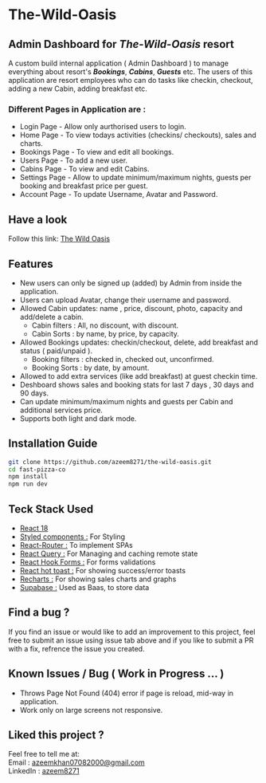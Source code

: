 # The-Wild-Oasis

## Admin Dashboard for _The-Wild-Oasis_ resort

A custom build internal application ( Admin Dashboard ) to manage everything about resort's **_Bookings_**, **_Cabins_**, **_Guests_** etc.
The users of this application are resort employees who can do tasks like checkin, checkout, adding a new Cabin, adding breakfast etc.

### Different Pages in Application are :

- Login Page - Allow only aurthorised users to login.
- Home Page - To view todays activities (checkins/ checkouts), sales and charts.
- Bookings Page - To view and edit all bookings.
- Users Page - To add a new user.
- Cabins Page - To view and edit Cabins.
- Settings Page - Allow to update minimum/maximum nights, guests per booking and breakfast price per guest.
- Account Page - To update Username, Avatar and Password.

## Have a look

Follow this link: <a  href="https://the-wild-oasis-azeem8271.vercel.app">The Wild Oasis</a>

## Features

- New users can only be signed up (added) by Admin from inside the application.
- Users can upload Avatar, change their username and password.
- Allowed Cabin updates: name , price, discount, photo, capacity and add/delete a cabin.
  - Cabin filters : All, no discount, with discount.
  - Cabin Sorts : by name, by price, by capacity.
- Allowed Bookings updates: checkin/checkout, delete, add breakfast and status ( paid/unpaid ).
  - Booking filters : checked in, checked out, unconfirmed.
  - Booking Sorts : by date, by amount.
- Allowed to add extra services (like add breakfast) at guest checkin time.
- Deshboard shows sales and booking stats for last 7 days , 30 days and 90 days.
- Can update minimum/maximum nights and guests per Cabin and additional services price.
- Supports both light and dark mode.

## Installation Guide

```sh
git clone https://github.com/azeem8271/the-wild-oasis.git
cd fast-pizza-co
npm install
npm run dev
```

## Teck Stack Used

- <a  href="https://react.dev/">React 18</a>
- <a  href="https://tailwindcss.com/">Styled components :</a> For Styling
- <a  href="https://reactrouter.com/en/main">React-Router :</a> To implement SPAs
- <a  href="https://redux-toolkit.js.org/">React Query :</a> For Managing and caching remote state
- <a  href="https://redux-toolkit.js.org/">React Hook Forms :</a> For forms validations
- <a  href="https://redux-toolkit.js.org/">React hot toast :</a> For showing success/error toasts
- <a  href="https://redux-toolkit.js.org/">Recharts :</a> For showing sales charts and graphs
- <a  href="https://redux-toolkit.js.org/">Supabase :</a> Used as Baas, to store data

## Find a bug ?

If you find an issue or would like to add an improvement to this project, feel free to submit an issue using issue tab above and if you like to submit a PR with a fix, refrence the issue you created.

## Known Issues / Bug ( Work in Progress ... )

- Throws Page Not Found (404) error if page is reload, mid-way in application.
- Work only on large screens not responsive.

## Liked this project ?

Feel free to tell me at:
<br/>
Email : <a  href="mailto:azeemkhan07082000@gmail.com">azeemkhan07082000@gmail.com</a>
<br/>
LinkedIn : <a  href="https://www.linkedin.com/in/azeem8271/">azeem8271</a>
